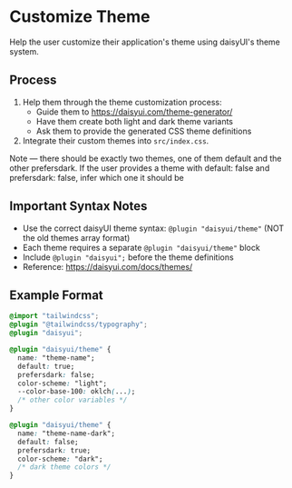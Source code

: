 # Customize Theme

Help the user customize their application's theme using daisyUI's theme system.

## Process

1. Help them through the theme customization process:
   - Guide them to https://daisyui.com/theme-generator/
   - Have them create both light and dark theme variants
   - Ask them to provide the generated CSS theme definitions
2. Integrate their custom themes into `src/index.css`.

Note — there should be exactly two themes, one of them default and the other prefersdark. If the user provides a theme with default: false and prefersdark: false, infer which one it should be

## Important Syntax Notes

- Use the correct daisyUI theme syntax: `@plugin "daisyui/theme"` (NOT the old themes array format)
- Each theme requires a separate `@plugin "daisyui/theme"` block
- Include `@plugin "daisyui";` before the theme definitions
- Reference: https://daisyui.com/docs/themes/

## Example Format

```css
@import "tailwindcss";
@plugin "@tailwindcss/typography";
@plugin "daisyui";

@plugin "daisyui/theme" {
  name: "theme-name";
  default: true;
  prefersdark: false;
  color-scheme: "light";
  --color-base-100: oklch(...);
  /* other color variables */
}

@plugin "daisyui/theme" {
  name: "theme-name-dark";
  default: false;
  prefersdark: true;
  color-scheme: "dark";
  /* dark theme colors */
}
```
